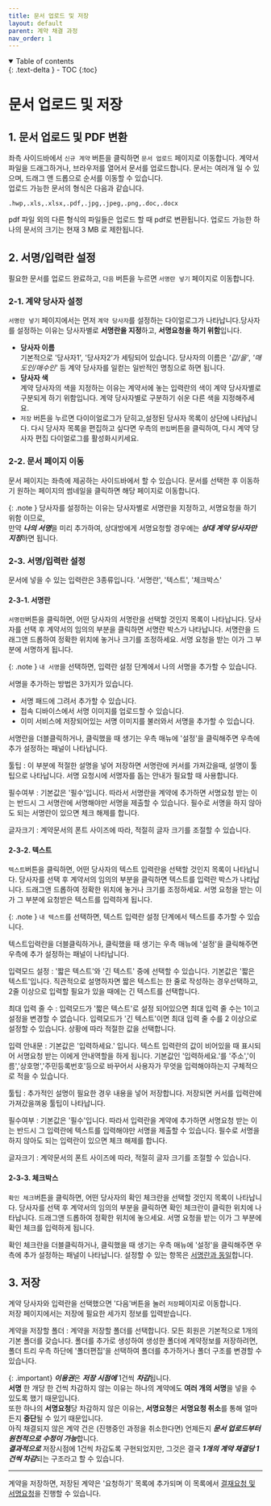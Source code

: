 ```yaml
---
title: 문서 업로드 및 저장
layout: default
parent: 계약 채결 과정
nav_order: 1
---
```


<details open markdown="block">
  <summary>
    Table of contents
  </summary>
  {: .text-delta }
- TOC
{:toc}
</details>

# 문서 업로드 및 저장
## 1. 문서 업로드 및 PDF 변환
좌측 사이드바에서 `신규 계약` 버튼을 클릭하면 `문서 업로드` 페이지로 이동합니다. 계약서 파일을 드래그하거나, 브라우저를 열어서 문서를 업로드합니다.
문서는 여러개 일 수 있으며, 드래그 앤 드롭으로 순서를 이동할 수 있습니다.  
업로드 가능한 문서의 형식은 다음과 같습니다. 
```
.hwp,.xls,.xlsx,.pdf,.jpg,.jpeg,.png,.doc,.docx
```
pdf 파일 외의 다른 형식의 파일들은 업로드 할 때 pdf로 변환됩니다. 업로드 가능한 하나의 문서의 크기는 현재 3 MB 로 제한됩니다.

## 2. 서명/입력란 설정
필요한 문서를 업로드 완료하고, `다음` 버튼을 누르면 `서명란 넣기`  페이지로 이동합니다.  
### 2-1. 계약 당사자 설정
`서명란 넣기` 페이지에서는 먼저 `계약 당사자`를 설정하는 다이얼로그가 나타납니다.당사자를 설정하는 이유는 당사자별로 **서명란을 지정**하고,  **서명요청을 하기 위함**입니다.
 - **당사자 이름**  
  기본적으로 '당사자1', '당사자2'가 세팅되어 있습니다. 당사자의 이름은 *'갑/을'*, *'매도인/매수인'* 등 계약 당사자를 일컫는 일반적인 명칭으로 하면 됩니다.
 - **당사자 색**  
 계약 당사자의 색을 지정하는 이유는 계약서에 놓는 입력란의 색이 계약 당사자별로 구분되게 하기 위함입니다. 계약 당사자별로 구분하기 쉬운 다른 색을 지정해주세요.
 - `저장` 버튼을 누르면 다이이얼로그가 닫히고,설정된 당사자 목록이 상단에 나타납니다. 다시 당사자 목록을 편집하고 싶다면 우측의 `편집`버튼을 클릭하여, 다시 계약 당사자 편집 다이얼로그를 활성화시키세요.

 ### 2-2. 문서 페이지 이동  
문서 페이지는 좌측에 제공하는 사이드바에서 할 수 있습니다. 문서를 선택한 후 이동하기 원하는 페이지의 썸네일을 클릭하면 해당 페이지로 이동합니다. 
 
{: .note }
당사자를 설정하는 이유는 당사자별로 서명란을 지정하고, 서명요청을 하기 위함 이므로,  
만약  ***나의 서명***을 미리 추가하여, 상대방에게 서명요청할 경우에는 ***상대 계약 당사자만 지정***하면 됩니다.  

### 2-3. 서명/입력란 설정
문서에 넣을 수 있는 입력란은 3종류입니다. '서명란', '텍스트', '체크박스'
#### 2-3-1. 서명란 

`서명란`버튼을 클릭하면, 어떤 당사자의 서명란을 선택할 것인지 목록이 나타납니다. 당사자를 선택 후 계약서의 임의의 부분을 클릭하면 서명란 박스가 나타납니다. 서명란을 드래그앤 드롭하여 정확한 위치에 놓거나 크기를 조정하세요. 서명 요청을 받는 이가 그 부분에 서명하게 됩니다.  

{: .note }
 `내 서명`을 선택하면, 입력란 설정 단계에서 나의 서명을 추가할 수 있습니다.  

서명을 추가하는 방법은 3가지가 있습니다. 
- 서명 패드에 그려서 추가할 수 있습니다. 
- 접속 디바이스에서 서명 이미지를 업로드할 수 있습니다.
- 이미 서비스에 저장되어있는 서명 이미지를 불러와서 서명을 추가할 수 있습니다.

서명란을 더블클릭하거나, 클릭했을 때 생기는 우측 매뉴에 '설정'을 클릭해주면 우측에 추가 설정하는 패널이 나타납니다.

툴팁
: 이 부분에 적절한 설명을 넣어 저장하면 서명란에 커서를 가져갔을때, 설명이 툴팁으로 나타납니다. 서명 요청시에 서명자를 돕는 안내가 필요할 때 사용합니다. 

필수여부
: 기본값은 '필수'입니다. 따라서 서명란을 계약에 추가하면 서명요청 받는 이는 반드시 그 서명란에 서명해야만 서명을 제출할 수 있습니다. 필수로 서명을 하지 않아도 되는 서명란이 있으면 체크 해제를 합니다. 

글자크기
: 계약문서의 폰트 사이즈에 따라, 적절히 글자 크기를 조절할 수 있습니다. 

#### 2-3-2. 텍스트

`텍스트`버튼을 클릭하면, 어떤 당사자의 텍스트 입력란을 선택할 것인지 목록이 나타납니다. 당사자를 선택 후 계약서의 임의의 부분을 클릭하면 텍스트를 입력란 박스가 나타납니다. 드래그앤 드롭하여 정확한 위치에 놓거나 크기를 조정하세요. 서명 요청을 받는 이가 그 부분에 요청받은 텍스트를 입력하게 됩니다.  

{: .note }
 `내 텍스트`를 선택하면, 텍스트 입력란 설정 단계에서 텍스트를 추가할 수 있습니다.  

텍스트입력란을 더블클릭하거나, 클릭했을 때 생기는 우측 매뉴에 '설정'을 클릭해주면 우측에 추가 설정하는 패널이 나타납니다.

입력모드 설정
: '짧은 텍스트'와 '긴 텍스트' 중에 선택할 수 있습니다. 기본값은 '짧은 텍스트'입니다. 직관적으로 설명하자면 짧은 텍스트는 한 줄로 작성하는 경우선택하고, 2줄 이상으로 입력할 필요가 있을 때에는 긴 텍스트를 선택합니다.

최대 입력 줄 수
: 입력모드가 '짧은 텍스트'로 설정 되어있으면 최대 입력 줄 수는 1이고 설정을 변경할 수 없습니다. 입력모드가 '긴 텍스트'이면 최대 입력 줄 수를 2 이상으로 설정할 수 있습니다. 상황에 따라 적절한 값을 선택합니다. 

입력 안내문
: 기본값은 '입력하세요.' 입니다.  텍스트 입력란의 값이 비어있을 때 표시되어 서명요청 받는 이에게 안내역할을 하게 됩니다. 기본값인 '입력하세요.'를 '주소','이름','상호명','주민등록번호'등으로 바꾸어서 사용자가 무엇을 입력해야하는지 구체적으로 적을 수 있습니다.  

툴팁
: 추가적인 설명이 필요한 경우 내용을 넣어 저장합니다. 저장되면 커서를 입력란에 가져갔을껴웅 툴팁이 나타납니다.

필수여부
: 기본값은 '필수'입니다. 따라서 입력란을 계약에 추가하면 서명요청 받는 이는 반드시 그 입력란에 텍스트를 입력해야만 서명을 제출할 수 있습니다. 필수로 서명을 하지 않아도 되는 입력란이 있으면 체크 해제를 합니다. 

글자크기
: 계약문서의 폰트 사이즈에 따라, 적절히 글자 크기를 조절할 수 있습니다. 

#### 2-3-3. 체크박스

`확인 체크`버튼을 클릭하면, 어떤 당사자의 확인 체크란을 선택할 것인지 목록이 나타납니다. 당사자를 선택 후 계약서의 임의의 부분을 클릭하면 확인 체크란이 클릭한 위치에 나타납니다. 드래그앤 드롭하여 정확한 위치에 놓으세요. 서명 요청을 받는 이가 그 부분에 확인 체크를 입력하게 됩니다.  

확인 체크란을 더블클릭하거나, 클릭했을 때 생기는 우측 매뉴에 '설정'을 클릭해주면 우측에 추가 설정하는 패널이 나타납니다. 설정할 수 있는 항목은 [서명란과 동일](#2-3-1-서명란)합니다. 

## 3. 저장
계약 당사자와 입력란을 선택했으면 '다음'버튼을 눌러 `저장`페이지로 이동합니다.  
저장 페이지에서는 저장에 필요한 세가지 정보를 입력받습니다. 

계약을 저장할 폴더
: 계약을 저장할 폴더를 선택합니다. 모든 회원은 기본적으로 1개의 기본 폴더를 갖습니다. 폴더를 추가로 생성하여 생성한 폴더에 계약정보를 저장하려면, 폴더 트리 우측 하단에 '폴더편집'을 선택하여 폴더를 추가하거나 폴더 구조를 변경할 수 있습니다.  

{: .important}
***이용권***은 ***저장 시점에*** 1건씩 ***차감***됩니다.  
**서명** 한 개당 한 건씩 차감하지 않는 이유는 하나의 계약에도 **여러 개의 서명**을 넣을 수 있도록 했기 때문입니다.  
또한 하나의 **서명요청**당 차감하지 않은 이유는, **서명요청**은 **서명요청 취소**를 통해 얼마든지 **중단**될 수 있기 때문입니다.  
아직 채결되지 않은 계약 건은 (진행중인 과정을 취소한다면) 언제든지 ***문서 업로드부터 원천적으로 수정이 가능***합니다.  
***결과적으로*** 저장시점에 1건씩 차감도록 구현되었지만, 그것은 결국 ***1개의 계약 채결당 1건씩 차감***되는 구조라고 할 수 있습니다.

---

계약을 저장하면, 저장된 계약은 '요청하기' 목록에 추가되며 이 목록에서 [결재요청 및 서명요청](/process/send.html)을 진행할 수 있습니다. 
